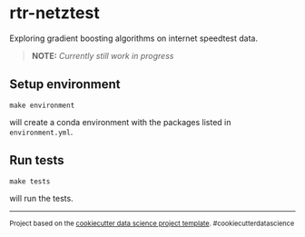 # rtr-netztest

Exploring gradient boosting algorithms on internet speedtest data.
> __NOTE:__ _Currently still work in progress_

## Setup environment
    make environment
will create a conda environment with the packages listed in `environment.yml`.

## Run tests
    make tests
will run the tests.  

---
<p><small>Project based on the <a target="_blank" href="https://drivendata.github.io/cookiecutter-data-science/">cookiecutter data science project template</a>. #cookiecutterdatascience</small></p>
